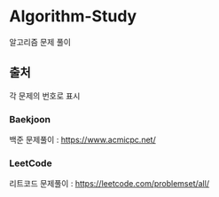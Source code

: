 # Algorithm-Study
알고리즘 문제 풀이

## 출처
각 문제의 번호로 표시
### Baekjoon
백준 문제풀이 : <https://www.acmicpc.net/>
### LeetCode
리트코드 문제풀이 : <https://leetcode.com/problemset/all/>